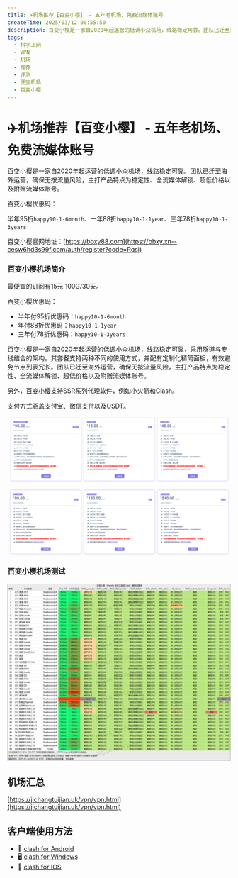```yaml
---
title: ✈️机场推荐【百变小樱】 - 五年老机场、免费流媒体账号
createTime: 2025/03/12 00:55:50
description: 百变小樱是一家自2020年起运营的低调小众机场，线路稳定可靠。团队已迁至海外运营，确保无按流量风险，主打产品特点为稳定性、全流媒体解锁、超低价格以及附赠流媒体账号。
tags:
  - 科学上网
  - VPN
  - 机场
  - 推荐
  - 评测
  - 便宜机场
  - 百变小樱
---
```

# ✈️机场推荐【百变小樱】 - 五年老机场、免费流媒体账号

百变小樱是一家自2020年起运营的低调小众机场，线路稳定可靠。团队已迁至海外运营，确保无按流量风险，主打产品特点为稳定性、全流媒体解锁、超低价格以及附赠流媒体账号。

百变小樱优惠码：

半年95折`happy10-1-6month`、一年88折`happy10-1-1year`、三年78折`happy10-1-3years`

百变小樱官网地址：[https://bbxy88.com](https://bbxy.xn--cesw6hd3s99f.com/auth/register?code=Rqsi)

<!-- more -->

### 百变小樱机场简介

最便宜的订阅有15元 100G/30天。

百变小樱优惠码：

- 半年付95折优惠码：`happy10-1-6month`
- 年付88折优惠码：`happy10-1-1year`
- 三年付78折优惠码：`happy10-1-3years`

[百变小樱](https://bbxy.xn--cesw6hd3s99f.com/auth/register?code=Rqsi)是一家自2020年起运营的低调小众机场，线路稳定可靠，采用隧道与专线结合的架构。其套餐支持两种不同的使用方式，并配有定制化精简面板，有效避免节点列表冗长。团队已迁至海外运营，确保无按流量风险，主打产品特点为稳定性、全流媒体解锁、超低价格以及附赠流媒体账号。

另外，[百变小樱](https://bbxy.xn--cesw6hd3s99f.com/auth/register?code=Rqsi)支持SSR系列代理软件，例如小火箭和Clash。

支付方式涵盖支付宝、微信支付以及USDT。

![百变小樱机场价格](images/机场推荐百变小樱/image.png)

![百变小樱机场价格](images/机场推荐百变小樱/image-1.png)

### 百变小樱机场测试

![百变小樱机场测试](images/机场推荐百变小樱/image-2.png)

## 机场汇总

[https://jichangtuijian.uk/vpn/vpn.html](https://jichangtuijian.uk/vpn/vpn.html)

## 客户端使用方法

- 📱 [clash for Android](https://jichangtuijian.uk/article/clashforAndroid.html)
- 🖥 [clash for Windows](https://jichangtuijian.uk/article/clash.html)
- 🍎 [clash for IOS](https://jichangtuijian.uk/article/Shadowrocket.html)
<gitalk/>